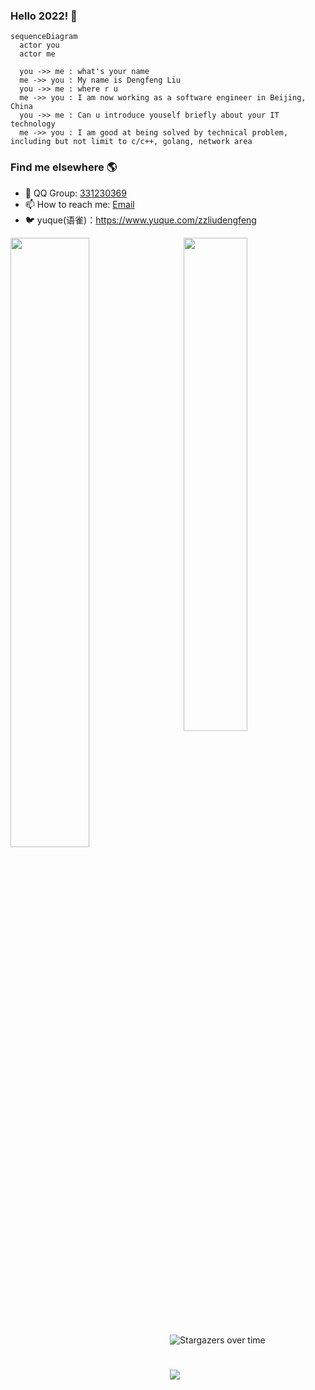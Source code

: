 ### Hello 2022! 👋

```mermaid
sequenceDiagram
  actor you
  actor me
  
  you ->> me : what's your name
  me ->> you : My name is Dengfeng Liu
  you ->> me : where r u
  me ->> you : I am now working as a software engineer in Beijing, China
  you ->> me : Can u introduce youself briefly about your IT technology
  me ->> you : I am good at being solved by technical problem, including but not limit to c/c++, golang, network area
```

### Find me elsewhere 🌎
- :penguin: QQ Group:  [331230369](https://jq.qq.com/?_wv=1027&k=4ADDSev) <br>
- 📫 How to reach me: [Email](liu_df@qq.com) 
- 🐦 yuque(语雀)：https://www.yuque.com/zzliudengfeng


<a href="https://github.com/liudf0716">
<img align="left" width="50%" src="https://github-readme-stats.vercel.app/api?username=liudf0716&theme=cobalt&show_icons=true">
</a>

<a href="https://github.com/liudf0716/apfree_wifidog">
<img align="right" width="45%" src="https://github-readme-stats.vercel.app/api/pin/?username=liudf0716&repo=apfree_wifidog&theme=cobalt&show_icons=true">
</a>


![Stargazers over time](https://starchart.cc/liudf0716/apfree_wifidog.svg)

# 
<img align="left" src="https://visitor-badge.glitch.me/badge?page_id=visiky" />

